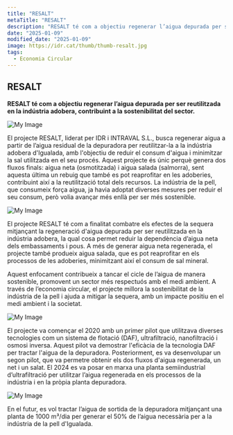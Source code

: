 ```yaml
---
title: "RESALT"
metaTitle: "RESALT"
description: "RESALT té com a objectiu regenerar l’aigua depurada per ser reutilitzada en la indústria adobera, contribuint a la sostenibilitat del sector."
date: "2025-01-09"
modified_date: "2025-01-09"
image: https://idr.cat/thumb/thumb-resalt.jpg
tags:
  - Economia Circular
---
```


## RESALT

<!-- <img className="PostImg" src="https://www.idr.cat/posts/resalt1.jpg"> -->

<!-- #### Resum -->

<strong>RESALT té com a objectiu regenerar l’aigua depurada per ser reutilitzada en la indústria adobera, contribuint a la sostenibilitat del sector.</strong>

<!-- #### Explicació -->

![My Image](/svg/cat-resalt.svg)

El projecte RESALT, liderat per IDR i INTRAVAL S.L., busca regenerar aigua a partir de l’aigua residual de la depuradora per reutilitzar-la a la indústria adobera d'Igualada, amb l'objectiu de reduir el consum d'aigua i minimitzar la sal utilitzada en el seu procés. Aquest projecte és únic perquè genera dos fluxos finals: aigua neta (osmotitzada) i aigua salada (salmorra), sent aquesta última un rebuig que també es pot reaprofitar en les adoberies, contribuint així a la reutilització total dels recursos. La indústria de la pell, que consumeix força aigua, ja havia adoptat diverses mesures per reduir el seu consum, però volia avançar més enllà per ser més sostenible.

![My Image](/posts/resalt3.jpg)

El projecte RESALT té com a finalitat combatre els efectes de la sequera mitjançant la regeneració d'aigua depurada per ser reutilitzada en la indústria adobera, la qual cosa permet reduir la dependència d’aigua neta dels embassaments i pous. A més de generar aigua neta regenerada, el projecte també produeix aigua salada, que es pot reaprofitar en els processos de les adoberies, minimitzant així el consum de sal mineral.

Aquest enfocament contribueix a tancar el cicle de l’aigua de manera sostenible, promovent un sector més respectuós amb el medi ambient. A través de l’economia circular, el projecte millora la sostenibilitat de la indústria de la pell i ajuda a mitigar la sequera, amb un impacte positiu en el medi ambient i la societat.

![My Image](/posts/resalt2.jpg)

El projecte va començar el 2020 amb un primer pilot que utilitzava diverses tecnologies com un sistema de flotació (DAF), ultrafiltració, nanofiltració i osmosi inversa. Aquest pilot va demostrar l'eficàcia de la tecnologia DAF per tractar l'aigua de la depuradora. Posteriorment, es va desenvolupar un segon pilot, que va permetre obtenir els dos fluxos d'aigua regenerada, un net i un salat. El 2024 es va posar en marxa una planta semiindustrial d’ultrafiltració per utilitzar l’aigua regenerada en els processos de la indústria i en la pròpia planta depuradora.

![My Image](/posts/resalt1.jpg)

En el futur, es vol tractar l’aigua de sortida de la depuradora mitjançant una planta de 1000 m³/dia per generar el 50% de l’aigua necessària per a la indústria de la pell d'Igualada.

<!-- El projecte RESALT té com a finalitat combatre els efectes de la sequera mitjançant la regeneració d'aigua depurada per ser reutilitzada en la indústria adobera, la qual cosa permet reduir la dependència d’aigua neta dels embassaments i pous. A més de generar aigua neta regenerada, el projecte també produeix aigua salada, que es pot reaprofitar en els processos de les adoberies, minimitzant així el consum de sal mineral. -->

<!-- Aquest enfocament contribueix a tancar el cicle de l’aigua de manera sostenible, promovent un sector més respectuós amb el medi ambient. A través de l’economia circular, el projecte millora la sostenibilitat de la indústria de la pell i ajuda a mitigar la sequera, amb un impacte positiu en el medi ambient i la societat. -->
